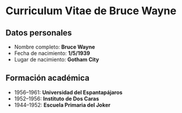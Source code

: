 <!DOCTYPE html>
<html>
<head>
    <meta charset="utf-8" />
    <title>Curriculum Vitae de Bruce Wayne</title>
</head>
<body>

<h1>Curriculum Vitae de Bruce Wayne</h1>

<h2>Datos personales</h2>
<ul>
    <li>Nombre completo: <strong>Bruce Wayne</strong></li>
    <li>Fecha de nacimiento: <strong>1/5/1939</strong></li>
    <li>Lugar de nacimiento: <strong>Gotham City</strong></li>
</ul>

<h2>Formación académica</h2>
<ul>
    <li>1956–1961: <strong>Universidad del Espantapájaros</strong></li>
    <li>1952–1956: <strong>Instituto de Dos Caras</strong></li>
    <li>1944–1952: <strong>Escuela Primaria del Joker</strong></li>
</ul>

</body>
</html>
